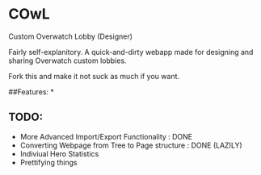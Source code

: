 # COwL
Custom Overwatch Lobby (Designer)

Fairly self-explanitory.
A quick-and-dirty webapp made for designing and sharing Overwatch custom lobbies.

Fork this and make it not suck as much if you want.

##Features:
* 

## TODO:
* More Advanced Import/Export Functionality : DONE
* Converting Webpage from Tree to Page structure : DONE (LAZILY)
* Indiviual Hero Statistics
* Prettifying things
